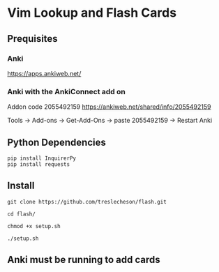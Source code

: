 # Vim Lookup and Flash Cards

## Prequisites

### Anki 

https://apps.ankiweb.net/

### Anki with the AnkiConnect add on

Addon code 2055492159 https://ankiweb.net/shared/info/2055492159

Tools -> Add-ons -> Get-Add-Ons -> paste 2055492159 -> Restart Anki

## Python Dependencies

```
pip install InquirerPy
pip install requests
```


## Install
```
git clone https://github.com/treslecheson/flash.git

cd flash/

chmod +x setup.sh

./setup.sh
```
## Anki must be running to add cards
